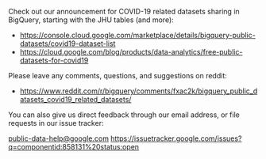 Check out our announcement for COVID-19 related datasets sharing in BigQuery, starting with the JHU tables (and more):

- https://console.cloud.google.com/marketplace/details/bigquery-public-datasets/covid19-dataset-list
- https://cloud.google.com/blog/products/data-analytics/free-public-datasets-for-covid19

Please leave any comments, questions, and suggestions on reddit:

- https://www.reddit.com/r/bigquery/comments/fxac2k/bigquery_public_datasets_covid19_related_datasets/

You can also give us direct feedback through our email address, or file requests in our issue tracker:

public-data-help@google.com
https://issuetracker.google.com/issues?q=componentid:858131%20status:open


